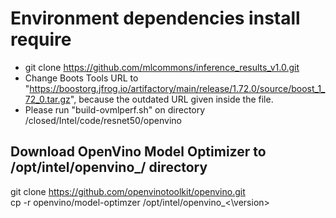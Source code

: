 # Environment dependencies install require
- git clone https://github.com/mlcommons/inference_results_v1.0.git
- Change Boots Tools URL to "https://boostorg.jfrog.io/artifactory/main/release/1.72.0/source/boost_1_72_0.tar.gz", because the outdated URL given inside the file.
- Please run "build-ovmlperf.sh" on directory <repo>/closed/Intel/code/resnet50/openvino
  
## Download OpenVino Model Optimizer to /opt/intel/openvino_<version>/ directory
git clone https://github.com/openvinotoolkit/openvino.git \
cp -r openvino/model-optimzer /opt/intel/openvino_<\version>
